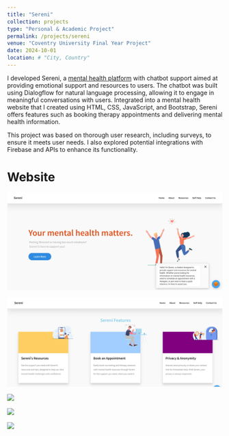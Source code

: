 ```yaml
---
title: "Sereni"
collection: projects
type: "Personal & Academic Project"
permalink: /projects/sereni
venue: "Coventry University Final Year Project"
date: 2024-10-01
location: # "City, Country"
---
```


I developed Sereni, a [mental health platform](https://github.com/juliuschanjq/Sereni) with chatbot support aimed at providing emotional support and resources to users. The chatbot was built using Dialogflow for natural language processing, allowing it to engage in meaningful conversations with users. Integrated into a mental health website that I created using HTML, CSS, JavaScript, and Bootstrap, Sereni offers features such as booking therapy appointments and delivering mental health information.

This project was based on thorough user research, including surveys, to ensure it meets user needs. I also explored potential integrations with Firebase and APIs to enhance its functionality.

Website
======
![](/images/Homepage_Part_1.png)

![](/images/Homepage_Part_3.png)

![](/images/Conversation_flow_3)

![](/images/Resouces_Page_1)

![](/images/Rich_Response_1)





